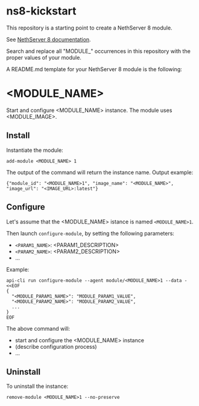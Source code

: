 # ns8-kickstart

This repository is a starting point to create a NethServer 8 module.

See [NethServer 8 documentation](https://github.com/NethServer/ns8-scratchpad#readme).

Search and replace all "MODULE_" occurrences in this repository with the proper values of your module.

A README.md template for your NethServer 8 module is the following:

# <MODULE_NAME>

Start and configure <MODULE_NAME> instance.
The module uses <MODULE_IMAGE>.

## Install

Instantiate the module:
```
add-module <MODULE_NAME> 1
```

The output of the command will return the instance name.
Output example:
```
{"module_id": "<MODULE_NAME>1", "image_name": "<MODULE_NAME>", "image_url": "<IMAGE_URL>:latest"}
```

## Configure

Let's assume that the <MODULE_NAME> istance is named `<MODULE_NAME>1`.

Then launch `configure-module`, by setting the following parameters:
- `<PARAM1_NAME>`: <PARAM1_DESCRIPTION>
- `<PARAM2_NAME>`: <PARAM2_DESCRIPTION>
- ...

Example:
```
api-cli run configure-module --agent module/<MODULE_NAME>1 --data - <<EOF
{
  "<MODULE_PARAM1_NAME>": "MODULE_PARAM1_VALUE",
  "<MODULE_PARAM2_NAME>": "MODULE_PARAM2_VALUE",
  ...
}
EOF
```

The above command will:
- start and configure the <MODULE_NAME> instance
- (describe configuration process)
- ...

## Uninstall

To uninstall the instance:
```
remove-module <MODULE_NAME>1 --no-preserve
```
